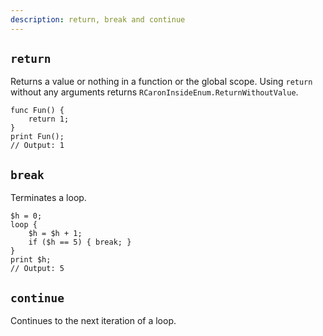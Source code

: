 ```yaml
---
description: return, break and continue
---
```


## `return`
Returns a value or nothing in a function or the global scope. Using `return` without any arguments returns `RCaronInsideEnum.ReturnWithoutValue`.
```rcaron
func Fun() {
    return 1;
}
print Fun();
// Output: 1
```
## `break`
Terminates a loop.
```
$h = 0;
loop {
    $h = $h + 1;
    if ($h == 5) { break; }
}
print $h;
// Output: 5
```
## `continue`
Continues to the next iteration of a loop.
